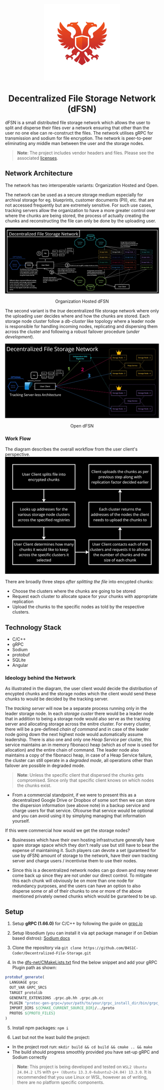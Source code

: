 <p align="center">
  <img src=".docs/dfsn_logo.png" width="250" alt="Decentralized File Storage Logo" />
</p>

<h1 align="center">Decentralized File Storage Network (dFSN)</h1>

dFSN is a small distributed file storage network which allows the user to split and disperse their files over a network ensuring that other than the user no one else can re-construct the files. The network utilises gRPC for transmission and sodium for file encryption. The network is peer-to-peer eliminating any middle man between the user and the storage nodes.

>**Note**: The project includes vendor headers and files. Please see the associated [licenses](.licenses).

## Network Architecture
The network has two interoperable variants: Organization Hosted and Open.

The network can be used as a secure storage medium especially for archival storage for eg. blueprints, customer documents (PII), etc. that are not accessed frequently but are extremely sensitive. For such use cases, tracking servers allow the organization to have a more greater control over where the chunks are being stored, the process of actually creating the chunks and reconstructing the file can only be done by the uploading user.

![Organization Hosted](.docs/DecentralizedFileStorage.jpg)
<p align="center">Organization Hosted dFSN</p>

The second variant is the *true* decentralized file storage network where only the uploading user decides where and how the chunks are stored. Each storage node cluster follow a *db-cluster* like topology where a leader node is responsible for handling incoming nodes, replicating and dispersing them across the cluster and following a robust failover procedure (*under development*).

![New Architecture](.docs/DecentralizedFileStorage2.0.jpg)
<p align="center">Open dFSN</p>

### Work Flow
The diagram describes the overall workflow from the user client's perspective.
![Work Flow](.docs/WorkFlow.jpg)

There are broadly three steps *after splitting the file* into encypted chunks:
- Choose the clusters where the chunks are going to be stored
- Request each cluster to allocate space for your chunks with appropriate replication
- Upload the chunks to the specific nodes as told by the respective clusters.

## Technology Stack
- C/C++
- gRPC
- Sodium
- protobuf
- SQLite
- Angular

### Ideology behind the Network
As illustrated in the diagram, the user client would decide the distribution of encypted chunks and the storage nodes which the client would send these chunks to would be decided by the tracking server.

The *tracking server* will now be a separate process running only in the leader storage node. In each *storage custer* there would be a leader node that in addition to being a storage node would also serve as the tracking server and allocating storage across the enitre cluster. For every cluster, there will be a pre-defined *chain of command* and in case of the leader node going down the next highest node would automatically assume leadership. There is also one and only one *Heap Service* per cluster, this service maintains an in memory fibonacci heap (which as of now is used for allocation) and the entire chain of command. The leader node also maintains a copy of the fibonacci heap, in case of a Heap Service failure, the cluster can still operate in a *degraded mode*, all operations other than failover are possible in degraded mode.

>**Note**: Unless the specific client that dispersed the chunks gets compromised. Since only that specific client knows on which nodes the chunks exist.

- From a commercial standpoint, if we were to present this as a decentralized Google Drive or Dropbox of some sort then we can store the dispersion information (see above note) in a backup service and charge users for that service. Ofcourse that service would be optional and you can avoid using it by simplying managing that information yourself.

If this were commercial how would we get the storage nodes?
- Businesses which have their own hosting infrastructure generally have spare storage space which they don't really use but still have to bear the expense of maintaining it. Such players can devote a set (guranteed for use by dFSN) amount of storage to the network, have their own tracking server and charge users / incentivise them to use their nodes.

- Since this is a decentralized network nodes can go down and may never come back up since they are not under our direct control. To mitigate this each chunk will obviously be on more than one node for redundancy purposes, and the users can have an option to also disperse some or all of their chunks to one or more of the above mentioned privately owned chunks which would be guranteed to be up.


## Setup
1. Setup **gRPC (1.66.0)** for C/C++ by following the guide on [grpc.io](https://grpc.io/docs/languages/cpp/quickstart/)

2. Setup libsodium (you can install it via apt package manager if on Debian based distros): [Sodium docs](https://doc.libsodium.org/installation)

3. Clone the repository via `git clone https://github.com/B4S1C-Coder/Decentralized-File-Storage.git`

4. In the [dfs-net/CMakeLists.txt](dfs-net/CMakeLists.txt) find the below snippet and add your gRPC Plugin path as shown:
```cmake
protobuf_generate(
  LANGUAGE grpc
  OUT_VAR GRPC_SRCS
  TARGET protolib
  GENERATE_EXTENSIONS .grpc.pb.hh .grpc.pb.cc
  PLUGIN "protoc-gen-grpc=/your/path/to/your/grpc_install_dir/bin/grpc_cpp_plugin"
  IMPORT_DIRS ${CMAKE_CURRENT_SOURCE_DIR}/../proto
  PROTOS ${PROTO_FILES}
)
```
5. Install npm packages: `npm i`

6. Last but not the least build the project:
 - In the project root run: `mkdir build && cd build && cmake .. && make`
 - The build should progress smoothly provided you have set-up gRPC and Sodium correctly
 
>**Note**: This project is being developed and tested on `WSL2 Ubuntu 24.04.2 LTS` with `g++ (Ubuntu 13.3.0-6ubuntu2~24.04) 13.3.0`. It is recommended that you use Linux or WSL, however as of writing, there are no platform specific components.
